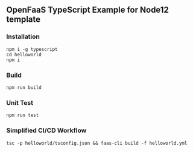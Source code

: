 ## OpenFaaS TypeScript Example for Node12 template ##

### Installation ###
```
npm i -g typescript
cd helloworld
npm i
```

### Build ###
```
npm run build
```

### Unit Test ###
```
npm run test
```

### Simplified CI/CD Workflow ###
```
tsc -p helloworld/tsconfig.json && faas-cli build -f helloworld.yml
```
